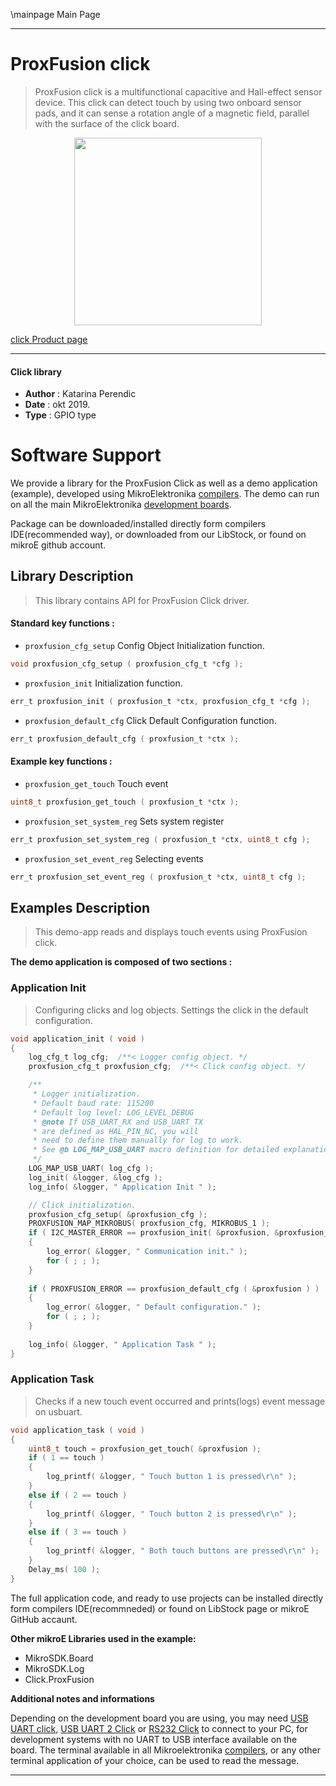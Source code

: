 \mainpage Main Page
 
---
# ProxFusion click

> ProxFusion click is a multifunctional capacitive and Hall-effect sensor device. This click can detect touch by using two onboard sensor pads, and it can sense a rotation angle of a magnetic field, parallel with the surface of the click board.

<p align="center">
  <img src="https://download.mikroe.com/images/click_for_ide/proxfusion_click.png" height=300px>
</p>

[click Product page](https://www.mikroe.com/proxfusion-click)

---


#### Click library 

- **Author**        : Katarina Perendic
- **Date**          : okt 2019.
- **Type**          : GPIO type


# Software Support

We provide a library for the ProxFusion Click 
as well as a demo application (example), developed using MikroElektronika 
[compilers](https://shop.mikroe.com/compilers). 
The demo can run on all the main MikroElektronika [development boards](https://shop.mikroe.com/development-boards).

Package can be downloaded/installed directly form compilers IDE(recommended way), or downloaded from our LibStock, or found on mikroE github account. 

## Library Description

> This library contains API for ProxFusion Click driver.

#### Standard key functions :

- `proxfusion_cfg_setup` Config Object Initialization function.
```c
void proxfusion_cfg_setup ( proxfusion_cfg_t *cfg ); 
```

- `proxfusion_init` Initialization function.
```c
err_t proxfusion_init ( proxfusion_t *ctx, proxfusion_cfg_t *cfg );
```

- `proxfusion_default_cfg` Click Default Configuration function.
```c
err_t proxfusion_default_cfg ( proxfusion_t *ctx );
```

#### Example key functions :

- `proxfusion_get_touch` Touch event
```c
uint8_t proxfusion_get_touch ( proxfusion_t *ctx );
```

- `proxfusion_set_system_reg` Sets system register
```c
err_t proxfusion_set_system_reg ( proxfusion_t *ctx, uint8_t cfg );
```

- `proxfusion_set_event_reg` Selecting events
```c
err_t proxfusion_set_event_reg ( proxfusion_t *ctx, uint8_t cfg );
```

## Examples Description

> This demo-app reads and displays touch events using ProxFusion click.

**The demo application is composed of two sections :**

### Application Init 

> Configuring clicks and log objects.
> Settings the click in the default configuration.

```c
void application_init ( void )
{
    log_cfg_t log_cfg;  /**< Logger config object. */
    proxfusion_cfg_t proxfusion_cfg;  /**< Click config object. */

    /** 
     * Logger initialization.
     * Default baud rate: 115200
     * Default log level: LOG_LEVEL_DEBUG
     * @note If USB_UART_RX and USB_UART_TX 
     * are defined as HAL_PIN_NC, you will 
     * need to define them manually for log to work. 
     * See @b LOG_MAP_USB_UART macro definition for detailed explanation.
     */
    LOG_MAP_USB_UART( log_cfg );
    log_init( &logger, &log_cfg );
    log_info( &logger, " Application Init " );

    // Click initialization.
    proxfusion_cfg_setup( &proxfusion_cfg );
    PROXFUSION_MAP_MIKROBUS( proxfusion_cfg, MIKROBUS_1 );
    if ( I2C_MASTER_ERROR == proxfusion_init( &proxfusion, &proxfusion_cfg ) )
    {
        log_error( &logger, " Communication init." );
        for ( ; ; );
    }
    
    if ( PROXFUSION_ERROR == proxfusion_default_cfg ( &proxfusion ) )
    {
        log_error( &logger, " Default configuration." );
        for ( ; ; );
    }
    
    log_info( &logger, " Application Task " );
} 
```

### Application Task

> Checks if a new touch event occurred and prints(logs) event message on usbuart.

```c
void application_task ( void )
{
    uint8_t touch = proxfusion_get_touch( &proxfusion );
    if ( 1 == touch )
    {
        log_printf( &logger, " Touch button 1 is pressed\r\n" );
    }
    else if ( 2 == touch )
    {
        log_printf( &logger, " Touch button 2 is pressed\r\n" );
    }
    else if ( 3 == touch )
    {
        log_printf( &logger, " Both touch buttons are pressed\r\n" );
    }
    Delay_ms( 100 );
}
```

The full application code, and ready to use projects can be  installed directly form compilers IDE(recommneded) or found on LibStock page or mikroE GitHub accaunt.

**Other mikroE Libraries used in the example:** 

- MikroSDK.Board
- MikroSDK.Log
- Click.ProxFusion

**Additional notes and informations**

Depending on the development board you are using, you may need 
[USB UART click](https://shop.mikroe.com/usb-uart-click), 
[USB UART 2 Click](https://shop.mikroe.com/usb-uart-2-click) or 
[RS232 Click](https://shop.mikroe.com/rs232-click) to connect to your PC, for 
development systems with no UART to USB interface available on the board. The 
terminal available in all Mikroelektronika 
[compilers](https://shop.mikroe.com/compilers), or any other terminal application 
of your choice, can be used to read the message.



---
